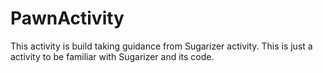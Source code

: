 # PawnActivity
This activity is build taking guidance from Sugarizer activity.
This is just a activity to be familiar with Sugarizer and its code.
